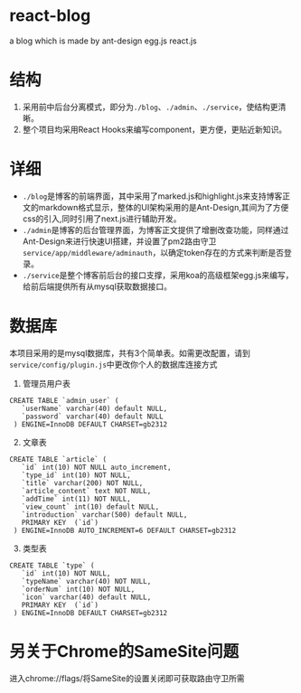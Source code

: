 # react-blog
a blog which is made by ant-design egg.js react.js
# 结构
1. 采用前中后台分离模式，即分为`./blog`、`./admin`、`./service`，使结构更清晰。
2. 整个项目均采用React Hooks来编写component，更方便，更贴近新知识。
# 详细
- `./blog`是博客的前端界面，其中采用了marked.js和highlight.js来支持博客正文的markdown格式显示，整体的UI架构采用的是Ant-Design,其间为了方便css的引入,同时引用了next.js进行辅助开发。  
- `./admin`是博客的后台管理界面，为博客正文提供了增删改查功能，同样通过Ant-Design来进行快速UI搭建，并设置了pm2路由守卫`service/app/middleware/adminauth`，以确定token存在的方式来判断是否登录。  
- `./service`是整个博客前后台的接口支撑，采用koa的高级框架egg.js来编写，给前后端提供所有从mysql获取数据接口。  
# 数据库
本项目采用的是mysql数据库，共有3个简单表。如需更改配置，请到`service/config/plugin.js`中更改你个人的数据库连接方式
1. 管理员用户表  
```
CREATE TABLE `admin_user` (
   `userName` varchar(40) default NULL,
   `password` varchar(40) default NULL
 ) ENGINE=InnoDB DEFAULT CHARSET=gb2312
```
2. 文章表
```
CREATE TABLE `article` (
   `id` int(10) NOT NULL auto_increment,
   `type_id` int(10) NOT NULL,
   `title` varchar(200) NOT NULL,
   `article_content` text NOT NULL,
   `addTime` int(11) NOT NULL,
   `view_count` int(10) default NULL,
   `introduction` varchar(500) default NULL,
   PRIMARY KEY  (`id`)
 ) ENGINE=InnoDB AUTO_INCREMENT=6 DEFAULT CHARSET=gb2312
```
3. 类型表
```
CREATE TABLE `type` (
   `id` int(10) NOT NULL,
   `typeName` varchar(40) NOT NULL,
   `orderNum` int(10) NOT NULL,
   `icon` varchar(40) default NULL,
   PRIMARY KEY  (`id`)
 ) ENGINE=InnoDB DEFAULT CHARSET=gb2312
```
# 另关于Chrome的SameSite问题
进入chrome://flags/将SameSite的设置关闭即可获取路由守卫所需
